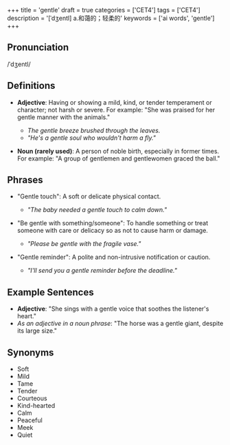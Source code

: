 +++
title = 'gentle'
draft = true
categories = ['CET4']
tags = ['CET4']
description = '[ˈdʒentl] a.和蔼的；轻柔的'
keywords = ['ai words', 'gentle']
+++

## Pronunciation
/ˈdʒentl/

## Definitions
- **Adjective**: Having or showing a mild, kind, or tender temperament or character; not harsh or severe. For example: "She was praised for her gentle manner with the animals."
  - *The gentle breeze brushed through the leaves.*
  - *"He's a gentle soul who wouldn't harm a fly."*

- **Noun (rarely used)**: A person of noble birth, especially in former times. For example: "A group of gentlemen and gentlewomen graced the ball."

## Phrases
- "Gentle touch": A soft or delicate physical contact.
  - *"The baby needed a gentle touch to calm down."*
  
- "Be gentle with something/someone": To handle something or treat someone with care or delicacy so as not to cause harm or damage.
  - *"Please be gentle with the fragile vase."*
  
- "Gentle reminder": A polite and non-intrusive notification or caution.
  - *"I'll send you a gentle reminder before the deadline."*

## Example Sentences
- **Adjective**: "She sings with a gentle voice that soothes the listener's heart."
- *As an adjective in a noun phrase*: "The horse was a gentle giant, despite its large size."

## Synonyms
- Soft
- Mild
- Tame
- Tender
- Courteous
- Kind-hearted
- Calm
- Peaceful
- Meek
- Quiet
